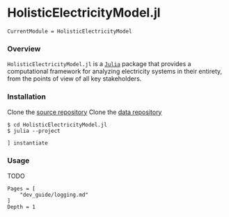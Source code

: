 # HolisticElectricityModel.jl

```@meta
CurrentModule = HolisticElectricityModel
```

### Overview

`HolisticElectricityModel.jl` is a [`Julia`](http://www.julialang.org) package
that provides a computational framework for analyzing electricity systems in
their entirety, from the points of view of all key stakeholders.

### Installation

Clone the [source repository](https://github.nrel.gov/HEM/HolisticElectricityModel.jl)
Clone the [data repository](https://github.nrel.gov/HEM/HolisticElectricityModel-Data)

```
$ cd HolisticElectricityModel.jl
$ julia --project
```

```julia
] instantiate
```

### Usage
TODO

```@contents
Pages = [
    "dev_guide/logging.md"
]
Depth = 1
```
